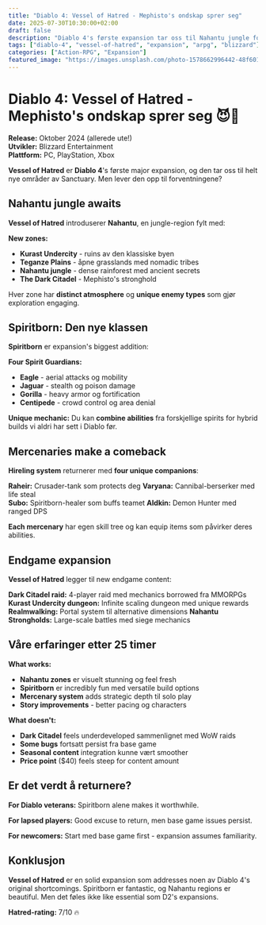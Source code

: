 ```yaml
---
title: "Diablo 4: Vessel of Hatred - Mephisto's ondskap sprer seg"
date: 2025-07-30T10:30:00+02:00
draft: false
description: "Diablo 4's første expansion tar oss til Nahantu jungle for å konfrontere Mephisto. Er Vessel of Hatred verdt returnen til Sanctuary?"  
tags: ["diablo-4", "vessel-of-hatred", "expansion", "arpg", "blizzard"]
categories: ["Action-RPG", "Expansion"]
featured_image: "https://images.unsplash.com/photo-1578662996442-48f60103fc96?w=800"
---
```


# Diablo 4: Vessel of Hatred - Mephisto's ondskap sprer seg 😈🌿

**Release:** Oktober 2024 (allerede ute!)  
**Utvikler:** Blizzard Entertainment  
**Plattform:** PC, PlayStation, Xbox  

**Vessel of Hatred** er **Diablo 4**'s første major expansion, og den tar oss til helt nye områder av Sanctuary. Men lever den opp til forventningene?

## Nahantu jungle awaits

**Vessel of Hatred** introduserer **Nahantu**, en jungle-region fylt med:

**New zones:**
- **Kurast Undercity** - ruins av den klassiske byen
- **Teganze Plains** - åpne grasslands med nomadic tribes  
- **Nahantu jungle** - dense rainforest med ancient secrets
- **The Dark Citadel** - Mephisto's stronghold

Hver zone har **distinct atmosphere** og **unique enemy types** som gjør exploration engaging.

## Spiritborn: Den nye klassen

**Spiritborn** er expansion's biggest addition:

**Four Spirit Guardians:**
- **Eagle** - aerial attacks og mobility
- **Jaguar** - stealth og poison damage
- **Gorilla** - heavy armor og fortification  
- **Centipede** - crowd control og area denial

**Unique mechanic:** Du kan **combine abilities** fra forskjellige spirits for hybrid builds vi aldri har sett i Diablo før.

## Mercenaries make a comeback  

**Hireling system** returnerer med **four unique companions**:

**Raheir:** Crusader-tank som protects deg
**Varyana:** Cannibal-berserker med life steal  
**Subo:** Spiritborn-healer som buffs teamet
**Aldkin:** Demon Hunter med ranged DPS

**Each mercenary** har egen skill tree og kan equip items som påvirker deres abilities.

## Endgame expansion

**Vessel of Hatred** legger til new endgame content:

**Dark Citadel raid:** 4-player raid med mechanics borrowed fra MMORPGs
**Kurast Undercity dungeon:** Infinite scaling dungeon med unique rewards  
**Realmwalking:** Portal system til alternative dimensions
**Nahantu Strongholds:** Large-scale battles med siege mechanics

## Våre erfaringer etter 25 timer

**What works:**
- **Nahantu zones** er visuelt stunning og feel fresh
- **Spiritborn** er incredibly fun med versatile build options
- **Mercenary system** adds strategic depth til solo play
- **Story improvements** - better pacing og characters

**What doesn't:**
- **Dark Citadel** feels underdeveloped sammenlignet med WoW raids
- **Some bugs** fortsatt persist fra base game  
- **Seasonal content** integration kunne vært smoother
- **Price point** ($40) feels steep for content amount

## Er det verdt å returnere?

**For Diablo veterans:** Spiritborn alene makes it worthwhile.

**For lapsed players:** Good excuse to return, men base game issues persist.

**For newcomers:** Start med base game first - expansion assumes familiarity.

## Konklusjon

**Vessel of Hatred** er en solid expansion som addresses noen av Diablo 4's original shortcomings. Spiritborn er fantastic, og Nahantu regions er beautiful. Men det føles ikke like essential som D2's expansions.

**Hatred-rating:** 7/10 🔥